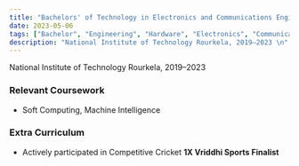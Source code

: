 ```yaml
---
title: "Bachelors' of Technology in Electronics and Communications Engineering"
date: 2023-05-06
tags: ["Bachelor", "Engineering", "Hardware", "Electronics", "Communication"]
description: "National Institute of Technology Rourkela, 2019–2023 \n"
---
```






National Institute of Technology Rourkela, 2019–2023


### Relevant Coursework
- Soft Computing, Machine Intelligence


### Extra Curriculum
- Actively participated in Competitive Cricket **1X Vriddhi Sports Finalist**